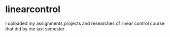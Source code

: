 # linearcontrol
I uploaded my assignments,projects and researches of linear control course that did by me last semester
